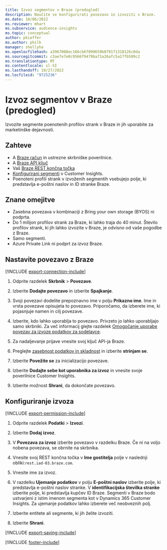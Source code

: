 ```yaml
---
title: Izvoz segmentov v Braze (predogled)
description: Naučite se konfigurirati povezavo in izvoziti v Braze.
ms.date: 10/06/2022
ms.reviewer: mhart
ms.subservice: audience-insights
ms.topic: conceptual
author: pkieffer
ms.author: philk
manager: shellyha
ms.openlocfilehash: a3967008ec166cb6f099659b0791f1318126c0da
ms.sourcegitcommit: c3ae7e7e0c9566f9479ba71a26afc5a17fb589c2
ms.translationtype: MT
ms.contentlocale: sl-SI
ms.lasthandoff: 10/27/2022
ms.locfileid: "9725236"
---
```

# <a name="export-segments-to-braze-preview"></a>Izvoz segmentov v Braze (predogled)

Izvozite segmente poenotenih profilov strank v Braze in jih uporabite za marketinške dejavnosti.

## <a name="prerequisites"></a>Zahteve

- A [Braze račun](https://www.braze.com/) in ustrezne skrbniške poverilnice.
- A [Braze API ključ](https://www.braze.com/docs/api/basics/)
- Vaš [Braze REST končna točka](https://www.braze.com/docs/api/basics/#api-definitions) 
- [Konfigurirani segmenti](segments.md) v Customer Insights.
- Poenoteni profili strank v izvoženih segmentih vsebujejo polje, ki predstavlja e-poštni naslov in ID stranke Braze.

## <a name="known-limitations"></a>Znane omejitve

- Zasebna povezava v kombinaciji z Bring your own storage (BYOS) ni podprta.
- Do 1 milijon profilov strank za Braze, ki lahko traja do 40 minut. Število profilov strank, ki jih lahko izvozite v Braze, je odvisno od vaše pogodbe z Braze.
- Samo segmenti.
- Azure Private Link ni podprt za izvoz Braze.

## <a name="set-up-connection-to-braze"></a>Nastavite povezavo z Braze

[!INCLUDE [export-connection-include](includes/export-connection-admn.md)]

1. Odprite razdelek **Skrbnik** > **Povezave**.

1. Izberite **Dodajte povezavo** in izberite **Spajkanje**.

1. Svoji povezavi dodelite prepoznavno ime v polju **Prikazno ime**. Ime in vrsta povezave opisujeta to povezavo. Priporočamo, da izberete ime, ki pojasnjuje namen in cilj povezave.

1. Izberite, kdo lahko uporablja to povezavo. Privzeto jo lahko uporabljajo samo skrbniki. Za več informacij glejte razdelek [Omogočanje uporabe povezav za izvoze podatkov za sodelavce](connections.md#allow-contributors-to-use-a-connection-for-exports).

1. Za nadaljevanje prijave vnesite svoj ključ API-ja Braze.

1. Preglejte [zasebnost podatkov in skladnost](connections.md#data-privacy-and-compliance) in izberite **strinjam se**.

1. Izberite **Povežite se** za inicializacijo povezave.

1. Izberite **Dodajte sebe kot uporabnika za izvoz** in vnesite svoje poverilnice Customer Insights.

1. Izberite možnost **Shrani**, da dokončate povezavo.

## <a name="configure-an-export"></a>Konfiguriranje izvoza

[!INCLUDE [export-permission-include](includes/export-permission.md)]

1. Odprite razdelek **Podatki** > **Izvozi**.

1. Izberite **Dodaj izvoz**.

1. V **Povezava za izvoz** izberite povezavo v razdelku Braze. Če ni na voljo nobena povezava, se obrnite na skrbnika.

1. Vnesite svoj REST končna točka v **Ime gostitelja** polje v naslednji obliki:`rest.iad-03.braze.com`.

1. Vnesite ime za izvoz.

1. V razdelku **Ujemanje podatkov** v polju **E-poštni naslov** izberite polje, ki predstavlja e-poštni naslov stranke. V **identifikacijska številka stranke** izberite polje, ki predstavlja kupčev ID Braze. Segmenti v Braze bodo ustvarjeni z istim imenom segmenta kot v Dynamics 365 Customer Insights. Za ujemanje podatkov lahko izberete več neobveznih polj.

1. Izberite entitete ali segmente, ki jih želite izvoziti.

1. Izberite **Shrani**.

[!INCLUDE [export-saving-include](includes/export-saving.md)]

[!INCLUDE [footer-include](includes/footer-banner.md)]
